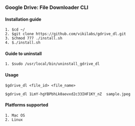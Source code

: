 ### Google Drive: File Downloader CLI 

#### Installation guide
    1. $cd ~/
    2. $git clone https://github.com/vikilabs/gdrive_dl.git
    3. $chmod 777 ./install.sh
    4. $./install.sh

#### Guide to uninstall 

    1. $sudo /usr/local/bin/uninstall_gdrive_dl

#### Usage
    
    $gdrive_dl <file_id> <file_name>
    
    $gdrive_dl 1LmY-hgYBPbhLk0aovxd2c33IHF1KY_nZ  sample.jpeg 

#### Platforms supported

    1. Mac OS
    2. Linux



